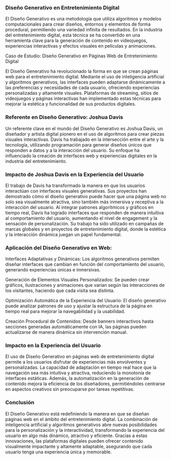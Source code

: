 ### Diseño Generativo en Entretenimiento Digital

El Diseño Generativo es una metodología que utiliza algoritmos y modelos computacionales para crear diseños, entornos y elementos de forma procedural, permitiendo una variedad infinita de resultados. En la industria del entretenimiento digital, esta técnica se ha convertido en una herramienta clave para la generación de contenido en videojuegos, experiencias interactivas y efectos visuales en películas y animaciones.

Caso de Estudio: Diseño Generativo en Páginas Web de Entretenimiento Digital

El Diseño Generativo ha revolucionado la forma en que se crean páginas web para el entretenimiento digital. Mediante el uso de inteligencia artificial y algoritmos generativos, las interfaces pueden adaptarse dinámicamente a las preferencias y necesidades de cada usuario, ofreciendo experiencias personalizadas y altamente visuales. Plataformas de streaming, sitios de videojuegos y páginas interactivas han implementado estas técnicas para mejorar la estética y funcionalidad de sus productos digitales.

### Referente en Diseño Generativo: Joshua Davis

Un referente clave en el mundo del Diseño Generativo es Joshua Davis, un diseñador y artista digital pionero en el uso de algoritmos para crear piezas visuales interactivas. Davis ha trabajado en la intersección entre el arte y la tecnología, utilizando programación para generar diseños únicos que responden a datos y a la interacción del usuario. Su enfoque ha influenciado la creación de interfaces web y experiencias digitales en la industria del entretenimiento.

### Impacto de Joshua Davis en la Experiencia del Usuario

El trabajo de Davis ha transformado la manera en que los usuarios interactúan con interfaces visuales generativas. Sus proyectos han demostrado cómo el diseño generativo puede hacer que una página web no solo sea visualmente atractiva, sino también más inmersiva y receptiva a la interacción del usuario. Al integrar patrones algorítmicos y gráficos en tiempo real, Davis ha logrado interfaces que responden de manera intuitiva al comportamiento del usuario, aumentando el nivel de engagement y la sensación de personalización. Su trabajo ha sido utilizado en campañas de marcas globales y en proyectos de entretenimiento digital, donde la estética y la interacción dinámica juegan un papel fundamental.

### Aplicación del Diseño Generativo en Web:

Interfaces Adaptativas y Dinámicas: Los algoritmos generativos permiten diseñar interfaces que cambian en función del comportamiento del usuario, generando experiencias únicas e inmersivas.

Generación de Elementos Visuales Personalizados: Se pueden crear gráficos, ilustraciones y animaciones que varían según las interacciones de los visitantes, haciendo que cada visita sea distinta.

Optimización Automática de la Experiencia del Usuario: El diseño generativo puede analizar patrones de uso y ajustar la estructura de la página en tiempo real para mejorar la navegabilidad y la usabilidad.

Creación Procedural de Contenidos: Desde banners interactivos hasta secciones generadas automáticamente con IA, las páginas pueden actualizarse de manera dinámica sin intervención manual.

### Impacto en la Experiencia del Usuario

El uso de Diseño Generativo en páginas web de entretenimiento digital permite a los usuarios disfrutar de experiencias más envolventes y personalizadas. La capacidad de adaptación en tiempo real hace que la navegación sea más intuitiva y atractiva, reduciendo la monotonía de interfaces estáticas. Además, la automatización en la generación de contenido mejora la eficiencia de los diseñadores, permitiéndoles centrarse en aspectos creativos sin preocuparse por tareas repetitivas.

### Conclusión

El Diseño Generativo está redefiniendo la manera en que se diseñan páginas web en el ámbito del entretenimiento digital. La combinación de inteligencia artificial y algoritmos generativos abre nuevas posibilidades para la personalización y la interactividad, transformando la experiencia del usuario en algo más dinámico, atractivo y eficiente. Gracias a estas innovaciones, las plataformas digitales pueden ofrecer contenido visualmente impactante y altamente adaptable, asegurando que cada usuario tenga una experiencia única y memorable.

